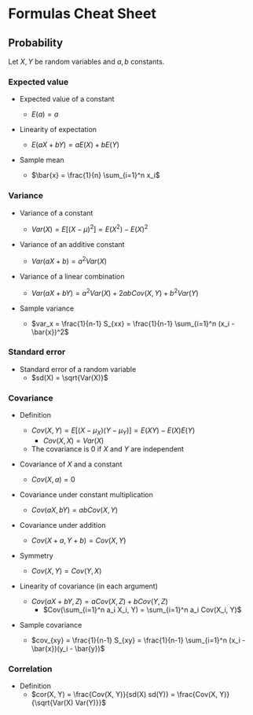 # Formulas Cheat Sheet

## Probability

Let $X, Y$ be random variables and $a, b$ constants.

### Expected value

+ Expected value of a constant
  + $E(a) = a$
  
+ Linearity of expectation
  + $E(aX + bY) = aE(X) + bE(Y)$

+ Sample mean
  + $\bar{x} = \frac{1}{n} \sum_{i=1}^n x_i$

### Variance

+ Variance of a constant
  + $Var(X) = E[(X - \mu)^2] = E(X^2) - E(X)^2$

+ Variance of an additive constant
  + $Var(aX+b) = a^2 Var(X)$
  
+ Variance of a linear combination
  + $Var(aX + bY) = a^2 Var(X) + 2ab Cov(X, Y) + b^2 Var(Y)$

+ Sample variance
  + $var_x = \frac{1}{n-1} S_{xx} = \frac{1}{n-1} \sum_{i=1}^n (x_i - \bar{x})^2$

### Standard error

+ Standard error of a random variable
  + $sd(X) = \sqrt{Var(X)}$

### Covariance

+ Definition
  + $Cov(X, Y) = E[(X - \mu_X)(Y - \mu_Y)] = E(XY) - E(X)E(Y)$
    + $Cov(X, X) = Var(X)$
  + The covariance is $0$ if $X$ and $Y$ are independent

+ Covariance of $X$ and a constant
  + $Cov(X, a) = 0$

+ Covariance under constant multiplication
  + $Cov(aX, bY) = ab Cov(X, Y)$

+ Covariance under addition
  + $Cov(X +a, Y + b) = Cov(X, Y)$

+ Symmetry
  + $Cov(X, Y) = Cov(Y, X)$

+ Linearity of covariance (in each argument)
  + $Cov(aX + bY, Z) = aCov(X, Z) + bCov(Y, Z)$
    + $Cov(\sum_{i=1}^n a_i X_i, Y) = \sum_{i=1}^n a_i Cov(X_i, Y)$

+ Sample covariance
  + $cov_{xy} = \frac{1}{n-1} S_{xy} = \frac{1}{n-1} \sum_{i=1}^n (x_i - \bar{x})(y_i - \bar{y})$

### Correlation

+ Definition
  + $cor(X, Y) = \frac{Cov(X, Y)}{sd(X) sd(Y)} = \frac{Cov(X, Y)}{\sqrt{Var(X) Var(Y)}}$
